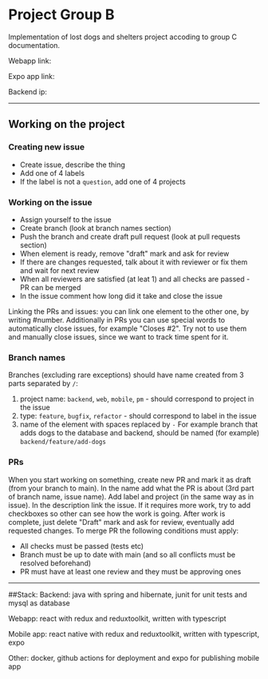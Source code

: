 # Project Group B
Implementation of lost dogs and shelters project accoding to group C documentation.

Webapp link:

Expo app link:

Backend ip:

----
## Working on the project
### Creating new issue
* Create issue, describe the thing
* Add one of 4 labels
* If the label is not a `question`, add one of 4 projects

### Working on the issue
* Assign yourself to the issue
* Create branch (look at branch names section)
* Push the branch and create draft pull request (look at pull requests section)
* When element is ready, remove "draft" mark and ask for review
* If there are changes requested, talk about it with reviewer or fix them and wait for next review
* When all reviewers are satisfied (at leat 1) and all checks are passed - PR can be merged
* In the issue comment how long did it take and close the issue

Linking the PRs and issues: you can link one element to the other one, by writing #number. Additionally in PRs you can use special words to automatically close issues, for example "Closes #2". Try not to use them and manually close issues, since we want to track time spent for it.

### Branch names
Branches (excluding rare exceptions) should have name created from 3 parts separated by `/`:
1. project name: `backend`, `web`, `mobile`, `pm` - should correspond to project in the issue
2. type: `feature`, `bugfix`, `refactor` - should correspond to label in the issue
3. name of the element with spaces replaced by `-`
For example branch that adds dogs to the database and backend, should be named (for example) `backend/feature/add-dogs`

### PRs
When you start working on something, create new PR and mark it as draft (from your branch to main). In the name add what the PR is about (3rd part of branch name, issue name). Add label and project (in the same way as in issue). In the description link the issue. If it requires more work, try to add checkboxes so other can see how the work is going. After work is complete, just delete "Draft" mark and ask for review, eventually add requested changes. To merge PR the following conditions must apply:
* All checks must be passed (tests etc)
* Branch must be up to date with main (and so all conflicts must be resolved beforehand)
* PR must have at least one review and they must be approving ones

----
##Stack:
Backend: java with spring and hibernate, junit for unit tests and mysql as database

Webapp: react with redux and reduxtoolkit, written with typescript

Mobile app: react native with redux and reduxtoolkit, written with typescript, expo

Other: docker, github actions for deployment and expo for publishing mobile app

